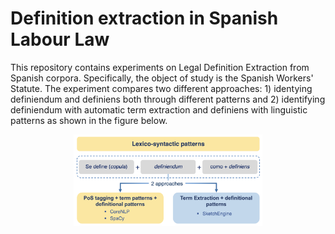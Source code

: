 # Definition extraction in Spanish Labour Law
This repository contains experiments on Legal Definition Extraction from Spanish corpora. Specifically, the object of study is the Spanish Workers' Statute. 
The experiment compares two different approaches: 1) identying definiendum and definiens both through different patterns and 2) identifying definiendum with automatic term extraction and definiens with linguistic patterns as shown in the figure below. 
<p align="center">
<img src="https://github.com/pmchozas/legal_defex/blob/master/static/approach.png" width="60%" />
</p>
